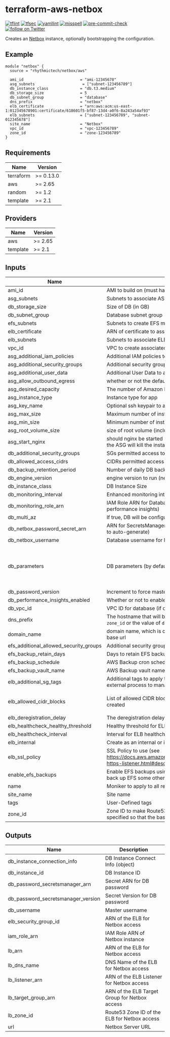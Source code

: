 # terraform-aws-netbox

[![tflint](https://github.com/rhythmictech/terraform-aws-netbox/workflows/tflint/badge.svg?branch=main&event=push)](https://github.com/rhythmictech/terraform-aws-netbox/actions?query=workflow%3Atflint+event%3Apush+branch%3Amain)
[![tfsec](https://github.com/rhythmictech/terraform-aws-netbox/workflows/tfsec/badge.svg?branch=main&event=push)](https://github.com/rhythmictech/terraform-aws-netbox/actions?query=workflow%3Atfsec+event%3Apush+branch%3Amain)
[![yamllint](https://github.com/rhythmictech/terraform-aws-netbox/workflows/yamllint/badge.svg?branch=main&event=push)](https://github.com/rhythmictech/terraform-aws-netbox/actions?query=workflow%3Ayamllint+event%3Apush+branch%3Amain)
[![misspell](https://github.com/rhythmictech/terraform-aws-netbox/workflows/misspell/badge.svg?branch=main&event=push)](https://github.com/rhythmictech/terraform-aws-netbox/actions?query=workflow%3Amisspell+event%3Apush+branch%3Amain)
[![pre-commit-check](https://github.com/rhythmictech/terraform-aws-netbox/workflows/pre-commit-check/badge.svg?branch=main&event=push)](https://github.com/rhythmictech/terraform-aws-netbox/actions?query=workflow%3Apre-commit-check+event%3Apush+branch%3Amain)
<a href="https://twitter.com/intent/follow?screen_name=RhythmicTech"><img src="https://img.shields.io/twitter/follow/RhythmicTech?style=social&logo=twitter" alt="follow on Twitter"></a>

Creates an [Netbox](github.com/netbox-community/) instance, optionally bootstrapping the configuration.

## Example
```hcl
module "netbox" {
  source = "rhythmictech/netbox/aws"

  ami_id                         = "ami-12345678"
  asg_subnets                     = ["subnet-123456789"]
  db_instance_class              = "db.t3.medium"
  db_storage_size                = 5
  db_subnet_group                = "database"
  dns_prefix                     = "netbox"
  elb_certificate                = "arn:aws:acm:us-east-1:012345678901:certificate/618601f5-bf87-13d4-a0f6-8a243a54af93"
  elb_subnets                    = ["subnet-123456789", "subnet-012345678"]
  site_name                      = "Netbox"
  vpc_id                         = "vpc-123456789"
  zone_id                        = "zone-123456789"
}
```

<!-- BEGINNING OF PRE-COMMIT-TERRAFORM DOCS HOOK -->
## Requirements

| Name | Version |
|------|---------|
| terraform | >= 0.13.0 |
| aws | >= 2.65 |
| random | >= 1.2 |
| template | >= 2.1 |

## Providers

| Name | Version |
|------|---------|
| aws | >= 2.65 |
| template | >= 2.1 |

## Inputs

| Name | Description | Type | Default | Required |
|------|-------------|------|---------|:--------:|
| ami\_id | AMI to build on (must have `ansible-role-netbox` module installed) | `string` | n/a | yes |
| asg\_subnets | Subnets to associate ASG instances with | `list(string)` | n/a | yes |
| db\_storage\_size | Size of DB (in GB) | `number` | n/a | yes |
| db\_subnet\_group | Database subnet group | `string` | n/a | yes |
| efs\_subnets | Subnets to create EFS mountpoints in | `list(string)` | n/a | yes |
| elb\_certificate | ARN of certificate to associate with ELB | `string` | n/a | yes |
| elb\_subnets | Subnets to associate ELB to | `list(string)` | n/a | yes |
| vpc\_id | VPC to create associated resources in | `string` | n/a | yes |
| asg\_additional\_iam\_policies | Additional IAM policies to attach to the  ASG instance profile | `list(string)` | `[]` | no |
| asg\_additional\_security\_groups | Additional security group IDs to attach to ASG instances | `list(string)` | `[]` | no |
| asg\_additional\_user\_data | Additional User Data to attach to the launch template | `string` | `""` | no |
| asg\_allow\_outbound\_egress | whether or not the default SG should allow outbound egress | `bool` | `true` | no |
| asg\_desired\_capacity | The number of Amazon EC2 instances that should be running in the group. | `number` | `1` | no |
| asg\_instance\_type | Instance type for app | `string` | `"t3a.micro"` | no |
| asg\_key\_name | Optional ssh keypair to associate with instances | `string` | `null` | no |
| asg\_max\_size | Maximum number of instances in the autoscaling group | `number` | `1` | no |
| asg\_min\_size | Minimum number of instances in the autoscaling group | `number` | `1` | no |
| asg\_root\_volume\_size | size of root volume (includes app install but not data dir) | `number` | `20` | no |
| asg\_start\_nginx | should nginx be started (must be started elsewhere in userdata otherwise or the ASG will kill the instance) | `bool` | `true` | no |
| db\_additional\_security\_groups | SGs permitted access to RDS | `list(string)` | `[]` | no |
| db\_allowed\_access\_cidrs | CIDRs permitted access to RDS | `list(string)` | `[]` | no |
| db\_backup\_retention\_period | Number of daily DB backups to retain | `number` | `7` | no |
| db\_engine\_version | engine version to run (netbox at present requires >= 9.6 and < 11) | `string` | `"11"` | no |
| db\_instance\_class | DB Instance Size | `string` | `"db.t3.large"` | no |
| db\_monitoring\_interval | Enhanced monitoring interval (5-60 seconds, 0 to disable) | `number` | `0` | no |
| db\_monitoring\_role\_arn | IAM Role ARN for Database Monitoring permissions (required for performance insights) | `string` | `null` | no |
| db\_multi\_az | If true, DB will be configured in multi-AZ mode | `bool` | `false` | no |
| db\_netbox\_password\_secret\_arn | ARN for SecretsManager secret containing password for Netbox (leave blank to auto-generate) | `string` | `null` | no |
| db\_netbox\_username | Database username for Netbox | `string` | `"netbox"` | no |
| db\_parameters | DB parameters (by default only sets utf8 as required) | <pre>list(object({<br>    name  = string<br>    value = string<br>  }))</pre> | <pre>[<br>  {<br>    "name": "client_encoding",<br>    "value": "UTF8"<br>  }<br>]</pre> | no |
| db\_password\_version | Increment to force master user password change | `number` | `1` | no |
| db\_performance\_insights\_enabled | Whether or not to enable DB performance insights | `bool` | `false` | no |
| db\_vpc\_id | VPC ID for database (if omitted, the value for `vpc_id` is used instead) | `string` | `null` | no |
| dns\_prefix | The hostname that will be used. This will be combined with the domain in `zone_id` or the value of `domain_name` to form the base url. | `string` | `null` | no |
| domain\_name | domain name, which is only used if `zone_id` is not specified to compute the base url | `string` | `null` | no |
| efs\_additional\_allowed\_security\_groups | Additional security group IDs to attach to the EFS export | `list(string)` | `[]` | no |
| efs\_backup\_retain\_days | Days to retain EFS backups for (only used if `enable_efs_backups=true`) | `number` | `30` | no |
| efs\_backup\_schedule | AWS Backup cron schedule (only used if `enable_efs_backups=true`) | `string` | `"cron(0 5 ? * * *)"` | no |
| efs\_backup\_vault\_name | AWS Backup vault name (only used if `enable_efs_backups=true`) | `string` | `"netbox-efs-vault"` | no |
| elb\_additional\_sg\_tags | Additional tags to apply to the ELB security group. Useful if you use an external process to manage ingress rules. | `map(string)` | `{}` | no |
| elb\_allowed\_cidr\_blocks | List of allowed CIDR blocks. If `[]` is specified, no inbound ingress rules will be created | `list(string)` | <pre>[<br>  "0.0.0.0/0"<br>]</pre> | no |
| elb\_deregistration\_delay | The deregistration delay for the target group | `number` | `60` | no |
| elb\_healthcheck\_healthy\_threshold | Healthy threshold for ELB healthcheck | `number` | `2` | no |
| elb\_healthcheck\_interval | Interval for ELB healthcheck | `number` | `15` | no |
| elb\_internal | Create as an internal or internet-facing ELB | `bool` | `true` | no |
| elb\_ssl\_policy | SSL Policy to use (see https://docs.aws.amazon.com/elasticloadbalancing/latest/application/create-https-listener.html#describe-ssl-policies) | `string` | `"ELBSecurityPolicy-FS-1-2-2019-08"` | no |
| enable\_efs\_backups | Enable EFS backups using AWS Backup (recommended if you aren't going to back up EFS some other way) | `bool` | `false` | no |
| name | Moniker to apply to all resources in the module | `string` | `"netbox"` | no |
| site\_name | Site name | `string` | `"Netbox"` | no |
| tags | User-Defined tags | `map(string)` | `{}` | no |
| zone\_id | Zone ID to make Route53 entry in. If not specified, `domain_name` must be specified so that the base URL can be determined. | `string` | `null` | no |

## Outputs

| Name | Description |
|------|-------------|
| db\_instance\_connection\_info | DB Instance Connect Info (object) |
| db\_instance\_id | DB Instance ID |
| db\_password\_secretsmanager\_arn | Secret ARN for DB password |
| db\_password\_secretsmanager\_version | Secret Version for DB password |
| db\_username | Master username |
| elb\_security\_group\_id | ARN of the ELB for Netbox access |
| iam\_role\_arn | IAM Role ARN of Netbox instance |
| lb\_arn | ARN of the ELB for Netbox access |
| lb\_dns\_name | DNS Name of the ELB for Netbox access |
| lb\_listener\_arn | ARN of the ELB Listener for Netbox access |
| lb\_target\_group\_arn | ARN of the ELB Target Group for Netbox access |
| lb\_zone\_id | Route53 Zone ID of the ELB for Netbox access |
| url | Netbox Server URL |

<!-- END OF PRE-COMMIT-TERRAFORM DOCS HOOK -->
